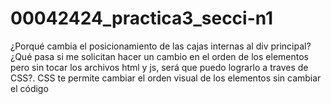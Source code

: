 # 00042424_practica3_secci-n1

¿Porqué cambia el posicionamiento de las cajas internas al div principal? ¿Qué pasa si me solicitan hacer un cambio en el orden de los elementos pero sin tocar los archivos html y js, será que puedo lograrlo a traves de
CSS?.
CSS te permite cambiar el orden visual de los elementos sin cambiar el código 